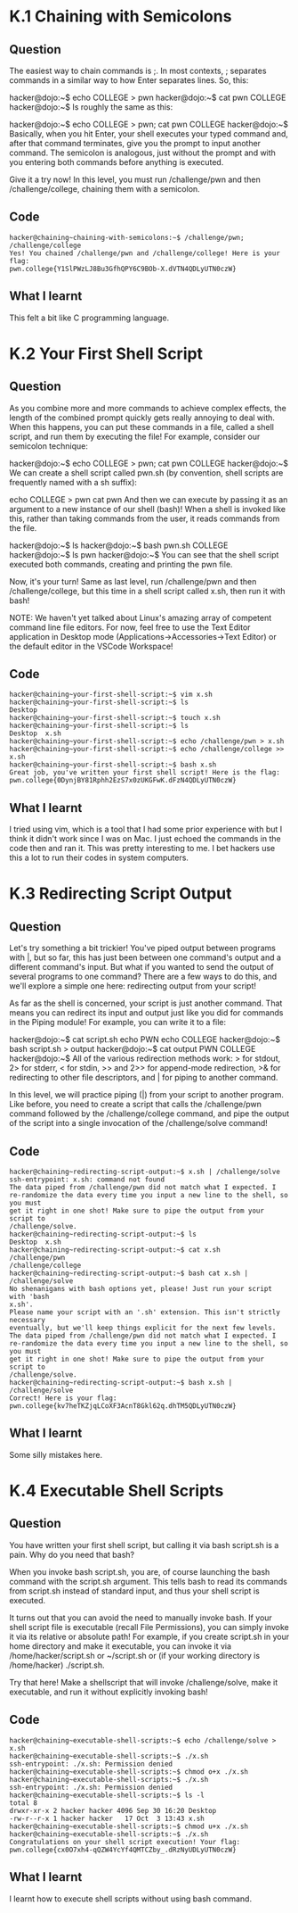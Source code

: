 # K.1 Chaining with Semicolons 
## Question
The easiest way to chain commands is ;. In most contexts, ; separates commands in a similar way to how Enter separates lines. So, this:

hacker@dojo:~$ echo COLLEGE > pwn
hacker@dojo:~$ cat pwn
COLLEGE
hacker@dojo:~$
Is roughly the same as this:

hacker@dojo:~$ echo COLLEGE > pwn; cat pwn
COLLEGE
hacker@dojo:~$
Basically, when you hit Enter, your shell executes your typed command and, after that command terminates, give you the prompt to input another command. The semicolon is analogous, just without the prompt and with you entering both commands before anything is executed.

Give it a try now! In this level, you must run /challenge/pwn and then /challenge/college, chaining them with a semicolon.
## Code
```
hacker@chaining~chaining-with-semicolons:~$ /challenge/pwn; /challenge/college
Yes! You chained /challenge/pwn and /challenge/college! Here is your flag:
pwn.college{Y1SlPWzLJ8Bu3GfhQPY6C9BOb-X.dVTN4QDLyUTN0czW}
```
## What I learnt
This felt a bit like C programming language.
# K.2 Your First Shell Script
## Question 
As you combine more and more commands to achieve complex effects, the length of the combined prompt quickly gets really annoying to deal with. When this happens, you can put these commands in a file, called a shell script, and run them by executing the file! For example, consider our semicolon technique:

hacker@dojo:~$ echo COLLEGE > pwn; cat pwn
COLLEGE
hacker@dojo:~$
We can create a shell script called pwn.sh (by convention, shell scripts are frequently named with a sh suffix):

echo COLLEGE > pwn
cat pwn
And then we can execute by passing it as an argument to a new instance of our shell (bash)! When a shell is invoked like this, rather than taking commands from the user, it reads commands from the file.

hacker@dojo:~$ ls
hacker@dojo:~$ bash pwn.sh
COLLEGE
hacker@dojo:~$ ls
pwn
hacker@dojo:~$
You can see that the shell script executed both commands, creating and printing the pwn file.

Now, it's your turn! Same as last level, run /challenge/pwn and then /challenge/college, but this time in a shell script called x.sh, then run it with bash!

NOTE: We haven't yet talked about Linux's amazing array of competent command line file editors. For now, feel free to use the Text Editor application in Desktop mode (Applications->Accessories->Text Editor) or the default editor in the VSCode Workspace!
## Code
```
hacker@chaining~your-first-shell-script:~$ vim x.sh 
hacker@chaining~your-first-shell-script:~$ ls
Desktop
hacker@chaining~your-first-shell-script:~$ touch x.sh 
hacker@chaining~your-first-shell-script:~$ ls
Desktop  x.sh
hacker@chaining~your-first-shell-script:~$ echo /challenge/pwn > x.sh 
hacker@chaining~your-first-shell-script:~$ echo /challenge/college >> x.sh 
hacker@chaining~your-first-shell-script:~$ bash x.sh
Great job, you've written your first shell script! Here is the flag:
pwn.college{0DynjBY81Rphh2EzS7x0zUKGFwK.dFzN4QDLyUTN0czW}
```
## What I learnt
I tried using vim, which is a tool that I had some prior experience with but I think it didn't work since I was on Mac. I just echoed the commands in the code then and ran it. This was pretty interesting to me. I bet hackers use this a lot to run their codes in system computers.
# K.3 Redirecting Script Output 
## Question 
Let's try something a bit trickier! You've piped output between programs with |, but so far, this has just been between one command's output and a different command's input. But what if you wanted to send the output of several programs to one command? There are a few ways to do this, and we'll explore a simple one here: redirecting output from your script!

As far as the shell is concerned, your script is just another command. That means you can redirect its input and output just like you did for commands in the Piping module! For example, you can write it to a file:

hacker@dojo:~$ cat script.sh
echo PWN
echo COLLEGE
hacker@dojo:~$ bash script.sh > output
hacker@dojo:~$ cat output
PWN
COLLEGE
hacker@dojo:~$
All of the various redirection methods work: > for stdout, 2> for stderr, < for stdin, >> and 2>> for append-mode redirection, >& for redirecting to other file descriptors, and | for piping to another command.

In this level, we will practice piping (|) from your script to another program. Like before, you need to create a script that calls the /challenge/pwn command followed by the /challenge/college command, and pipe the output of the script into a single invocation of the /challenge/solve command!
## Code
```
hacker@chaining~redirecting-script-output:~$ x.sh | /challenge/solve
ssh-entrypoint: x.sh: command not found
The data piped from /challenge/pwn did not match what I expected. I 
re-randomize the data every time you input a new line to the shell, so you must 
get it right in one shot! Make sure to pipe the output from your script to 
/challenge/solve.
hacker@chaining~redirecting-script-output:~$ ls
Desktop  x.sh
hacker@chaining~redirecting-script-output:~$ cat x.sh 
/challenge/pwn
/challenge/college
hacker@chaining~redirecting-script-output:~$ bash cat x.sh | /challenge/solve 
No shenanigans with bash options yet, please! Just run your script with 'bash 
x.sh'.
Please name your script with an '.sh' extension. This isn't strictly necessary 
eventually, but we'll keep things explicit for the next few levels.
The data piped from /challenge/pwn did not match what I expected. I 
re-randomize the data every time you input a new line to the shell, so you must 
get it right in one shot! Make sure to pipe the output from your script to 
/challenge/solve.
hacker@chaining~redirecting-script-output:~$ bash x.sh | /challenge/solve 
Correct! Here is your flag:
pwn.college{kv7heTKZjqLCoXF3AcnT8Gkl62q.dhTM5QDLyUTN0czW}
```
## What I learnt 
Some silly mistakes here.
# K.4 Executable Shell Scripts 
## Question
You have written your first shell script, but calling it via bash script.sh is a pain. Why do you need that bash?

When you invoke bash script.sh, you are, of course launching the bash command with the script.sh argument. This tells bash to read its commands from script.sh instead of standard input, and thus your shell script is executed.

It turns out that you can avoid the need to manually invoke bash. If your shell script file is executable (recall File Permissions), you can simply invoke it via its relative or absolute path! For example, if you create script.sh in your home directory and make it executable, you can invoke it via /home/hacker/script.sh or ~/script.sh or (if your working directory is /home/hacker) ./script.sh.

Try that here! Make a shellscript that will invoke /challenge/solve, make it executable, and run it without explicitly invoking bash!
## Code
```
hacker@chaining~executable-shell-scripts:~$ echo /challenge/solve > x.sh
hacker@chaining~executable-shell-scripts:~$ ./x.sh
ssh-entrypoint: ./x.sh: Permission denied
hacker@chaining~executable-shell-scripts:~$ chmod o+x ./x.sh 
hacker@chaining~executable-shell-scripts:~$ ./x.sh
ssh-entrypoint: ./x.sh: Permission denied
hacker@chaining~executable-shell-scripts:~$ ls -l
total 8
drwxr-xr-x 2 hacker hacker 4096 Sep 30 16:20 Desktop
-rw-r--r-x 1 hacker hacker   17 Oct  3 13:43 x.sh
hacker@chaining~executable-shell-scripts:~$ chmod u+x ./x.sh
hacker@chaining~executable-shell-scripts:~$ ./x.sh
Congratulations on your shell script execution! Your flag:
pwn.college{cx0O7xh4-qQZW4YcYf4QMTCZby_.dRzNyUDLyUTN0czW}
```
## What I learnt
I learnt how to execute shell scripts without using bash command.
